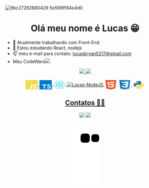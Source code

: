 ![9bc27292880429 5e569ff84e4d0](https://user-images.githubusercontent.com/64993298/145716766-73b6bd2b-dc36-4b0a-b149-488e4d06c5c6.gif)
<h1 align="center">Olá meu nome é Lucas 😁</h1> 

- 🔭 Atualmente trabalhando com Front-End
- 👀 Estou estudando React, nodejs
- 📫 meu e-mail para contato: lucasbryan0217@gmail.com
- Meu CodeWars<img src="https://www.codewars.com/users/Lucas-dev/badges/small">

<div align="center">
  <a href="https://github.com/lucasdutradev">
  <img height="150em" src="https://github-readme-stats.vercel.app/api?username=lucasdutradev&show_icons=true&theme=dark&include_all_commits=true&count_private=true"/>
    <img height="150em" src="https://github-readme-stats.vercel.app/api/top-langs/?username=lucasdutradev&layout=compact&langs_count=7&theme=dark"/>
</div>

<div align="center" style="display: inline_block"><br>
  <img align="center" alt="Lucas-Js" height="30" width="40" src="https://raw.githubusercontent.com/devicons/devicon/master/icons/javascript/javascript-plain.svg">
  <img align="center" alt="Lucas-Ts" height="30" width="40" src="https://raw.githubusercontent.com/devicons/devicon/master/icons/typescript/typescript-plain.svg">
  <img align="center" alt="Lucas-React" height="30" width="40" src="https://raw.githubusercontent.com/devicons/devicon/master/icons/react/react-original.svg">
  <img align="center" alt="Lucas-NodeJS" height="30" width="40" src="https://cdn.jsdelivr.net/gh/devicons/devicon/icons/nodejs/nodejs-original.svg">
  <img align="center" alt="Lucas-HTML" height="30" width="40" src="https://raw.githubusercontent.com/devicons/devicon/master/icons/html5/html5-original.svg">
  <img align="center" alt="Lucas-CSS" height="30" width="40" src="https://raw.githubusercontent.com/devicons/devicon/master/icons/css3/css3-original.svg">
  <img align="center" alt="Lucas-Python" height="30" width="40" src="https://raw.githubusercontent.com/devicons/devicon/master/icons/python/python-original.svg">
</div>

<h2 align="center">Contatos 🐱‍👤</h2>
  
<div align="center">
    <a href="https://www.linkedin.com/in/lucas-dutra-b281491b6/" target="_blank"><img src="https://img.shields.io/badge/-LinkedIn-%230077B5?style=for-the-badge&logo=linkedin&logoColor=white" target="_blank"></a>
    <a href="https://www.instagram.com/lucasbryandev/" target="_blank"><img src="https://img.shields.io/badge/-Instagram-%23E4405F?style=for-the-badge&logo=instagram&logoColor=white" target="_blank"></a>
 
  ![Snake animation](https://github.com/lucasdutradev/lucasdutradev/blob/output/github-contribution-grid-snake.svg)
 
</div>
